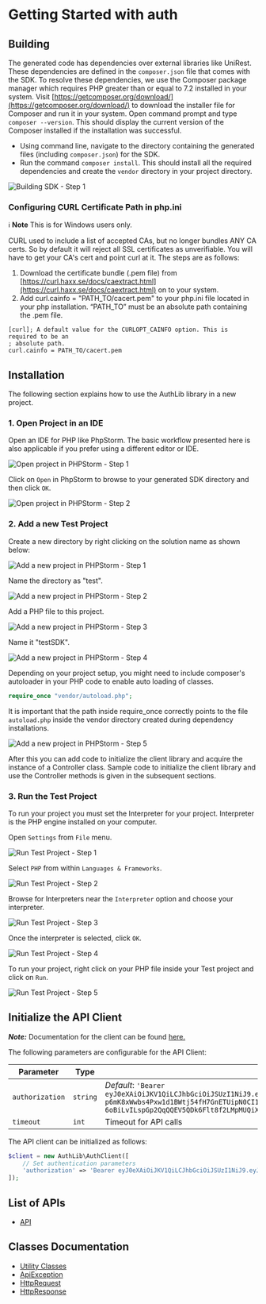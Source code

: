 
# Getting Started with auth

## Building

The generated code has dependencies over external libraries like UniRest. These dependencies are defined in the `composer.json` file that comes with the SDK. To resolve these dependencies, we use the Composer package manager which requires PHP greater than or equal to 7.2 installed in your system. Visit [https://getcomposer.org/download/](https://getcomposer.org/download/) to download the installer file for Composer and run it in your system. Open command prompt and type `composer --version`. This should display the current version of the Composer installed if the installation was successful.

* Using command line, navigate to the directory containing the generated files (including `composer.json`) for the SDK.
* Run the command `composer install`. This should install all the required dependencies and create the `vendor` directory in your project directory.

![Building SDK - Step 1](https://apidocs.io/illustration/php?workspaceFolder=Auth&step=installDependencies)

### Configuring CURL Certificate Path in php.ini

:information_source: **Note** This is for Windows users only.

CURL used to include a list of accepted CAs, but no longer bundles ANY CA certs. So by default it will reject all SSL certificates as unverifiable. You will have to get your CA's cert and point curl at it. The steps are as follows:

1. Download the certificate bundle (.pem file) from [https://curl.haxx.se/docs/caextract.html](https://curl.haxx.se/docs/caextract.html) on to your system.
2. Add curl.cainfo = "PATH_TO/cacert.pem" to your php.ini file located in your php installation. “PATH_TO” must be an absolute path containing the .pem file.

```
[curl]; A default value for the CURLOPT_CAINFO option. This is required to be an
; absolute path.
curl.cainfo = PATH_TO/cacert.pem
```

## Installation

The following section explains how to use the AuthLib library in a new project.

### 1. Open Project in an IDE

Open an IDE for PHP like PhpStorm. The basic workflow presented here is also applicable if you prefer using a different editor or IDE.

![Open project in PHPStorm - Step 1](https://apidocs.io/illustration/php?workspaceFolder=Auth&step=openIDE)

Click on `Open` in PhpStorm to browse to your generated SDK directory and then click `OK`.

![Open project in PHPStorm - Step 2](https://apidocs.io/illustration/php?workspaceFolder=Auth&step=openProject0)

### 2. Add a new Test Project

Create a new directory by right clicking on the solution name as shown below:

![Add a new project in PHPStorm - Step 1](https://apidocs.io/illustration/php?workspaceFolder=Auth&step=createDirectory)

Name the directory as "test".

![Add a new project in PHPStorm - Step 2](https://apidocs.io/illustration/php?workspaceFolder=Auth&step=nameDirectory)

Add a PHP file to this project.

![Add a new project in PHPStorm - Step 3](https://apidocs.io/illustration/php?workspaceFolder=Auth&step=createFile)

Name it "testSDK".

![Add a new project in PHPStorm - Step 4](https://apidocs.io/illustration/php?workspaceFolder=Auth&step=nameFile)

Depending on your project setup, you might need to include composer's autoloader in your PHP code to enable auto loading of classes.

```php
require_once "vendor/autoload.php";
```

It is important that the path inside require_once correctly points to the file `autoload.php` inside the vendor directory created during dependency installations.

![Add a new project in PHPStorm - Step 5](https://apidocs.io/illustration/php?workspaceFolder=Auth&step=projectFiles)

After this you can add code to initialize the client library and acquire the instance of a Controller class. Sample code to initialize the client library and use the Controller methods is given in the subsequent sections.

### 3. Run the Test Project

To run your project you must set the Interpreter for your project. Interpreter is the PHP engine installed on your computer.

Open `Settings` from `File` menu.

![Run Test Project - Step 1](https://apidocs.io/illustration/php?workspaceFolder=Auth&step=openSettings)

Select `PHP` from within `Languages & Frameworks`.

![Run Test Project - Step 2](https://apidocs.io/illustration/php?workspaceFolder=Auth&step=setInterpreter0)

Browse for Interpreters near the `Interpreter` option and choose your interpreter.

![Run Test Project - Step 3](https://apidocs.io/illustration/php?workspaceFolder=Auth&step=setInterpreter1)

Once the interpreter is selected, click `OK`.

![Run Test Project - Step 4](https://apidocs.io/illustration/php?workspaceFolder=Auth&step=setInterpreter2)

To run your project, right click on your PHP file inside your Test project and click on `Run`.

![Run Test Project - Step 5](https://apidocs.io/illustration/php?workspaceFolder=Auth&step=runProject)

## Initialize the API Client

**_Note:_** Documentation for the client can be found [here.](/doc/client.md)

The following parameters are configurable for the API Client:

| Parameter | Type | Description |
|  --- | --- | --- |
| `authorization` | `string` | *Default*: `'Bearer eyJ0eXAiOiJKV1QiLCJhbGciOiJSUzI1NiJ9.eyJhdWQiOiIxMyIsImp0aSI6Ijk4OGNiM2E2OTc0NjMxOTQwMWI5ODczNjA2YjU1N2U0MTNmNmViNjQ3MjlhZmM2ZTQzZTExY2JkM2YxNmYzYzRkMzM5ZDg2ZGE4ZTVmMTkyIiwiaWF0IjoxNjM0NTYwMjY2Ljk4NzMzNzExMjQyNjc1NzgxMjUsIm5iZiI6MTYzNDU2MDI2Ni45ODczNDA5MjcxMjQwMjM0Mzc1LCJleHAiOjE2NjYwOTYyNjYuOTg0MDY2MDA5NTIxNDg0Mzc1LCJzdWIiOiIxIiwic2NvcGVzIjpbXX0.lbnBies2oy0H4kGu0QY5O2YZgng6bFbsaukFQ1meQfMGJ22ka3e-p6mK8xWwbs4Pxw1d1BWtj54fH7GnETUipN0CI10R64qX6DzqUWtMaX_lw5HgdUSwDXy9Vw3ZuGctCErKbQtKhdFTUbXvtAuodj6aXfdwmMsicNTBnYuLMnxfFfKs7Df8rHHH0ZxdxxWF1ZwqqQ3-qtG_lhOoz18Ux7ZHA20xkGjC6i_NugsQfpgZpel20A7nYCaqPHNCDC-yukN5DjaF2MIlE2wkz5ib6uTnHOBSCuvf-WGdRaDM1Un-S_-3XuaJjdBIMN_BvbWEKihe_zyR8o1V_288vqy6HuwmuDjwJi0_Yv-H0EytBDBDf-kYkVx_2VZTP-4UhNxgdbgt8V_gXey-0jZx4vWz25FiQr-6oBiLvILspGp2QqQQEV5QDk6Flt8f2LMpMUQiXF3DG9D04xRP1itYZHGREwgsR4hTSWJeONULo2bH5BmZ-NBzHJucfwbmbavT09EVXbN-Mqiz4KX_dLTUaNDRRl33CqZSg8QnOBGZJ4DGSwRamBz5MLuGGkFclAdIvEEdlHrb0JnwsiC4SvoZ3FGH4CvC2kM_veqtypSoWKhN-TgJvK2T4l9jInDBBYR02eYsaIKuP5hlKPV5vSR2KSz26P6QFxCa-clUTL9ixdyMBV0'` |
| `timeout` | `int` | Timeout for API calls |

The API client can be initialized as follows:

```php
$client = new AuthLib\AuthClient([
    // Set authentication parameters
    'authorization' => 'Bearer eyJ0eXAiOiJKV1QiLCJhbGciOiJSUzI1NiJ9.eyJhdWQiOiIxMyIsImp0aSI6Ijk4OGNiM2E2OTc0NjMxOTQwMWI5ODczNjA2YjU1N2U0MTNmNmViNjQ3MjlhZmM2ZTQzZTExY2JkM2YxNmYzYzRkMzM5ZDg2ZGE4ZTVmMTkyIiwiaWF0IjoxNjM0NTYwMjY2Ljk4NzMzNzExMjQyNjc1NzgxMjUsIm5iZiI6MTYzNDU2MDI2Ni45ODczNDA5MjcxMjQwMjM0Mzc1LCJleHAiOjE2NjYwOTYyNjYuOTg0MDY2MDA5NTIxNDg0Mzc1LCJzdWIiOiIxIiwic2NvcGVzIjpbXX0.lbnBies2oy0H4kGu0QY5O2YZgng6bFbsaukFQ1meQfMGJ22ka3e-p6mK8xWwbs4Pxw1d1BWtj54fH7GnETUipN0CI10R64qX6DzqUWtMaX_lw5HgdUSwDXy9Vw3ZuGctCErKbQtKhdFTUbXvtAuodj6aXfdwmMsicNTBnYuLMnxfFfKs7Df8rHHH0ZxdxxWF1ZwqqQ3-qtG_lhOoz18Ux7ZHA20xkGjC6i_NugsQfpgZpel20A7nYCaqPHNCDC-yukN5DjaF2MIlE2wkz5ib6uTnHOBSCuvf-WGdRaDM1Un-S_-3XuaJjdBIMN_BvbWEKihe_zyR8o1V_288vqy6HuwmuDjwJi0_Yv-H0EytBDBDf-kYkVx_2VZTP-4UhNxgdbgt8V_gXey-0jZx4vWz25FiQr-6oBiLvILspGp2QqQQEV5QDk6Flt8f2LMpMUQiXF3DG9D04xRP1itYZHGREwgsR4hTSWJeONULo2bH5BmZ-NBzHJucfwbmbavT09EVXbN-Mqiz4KX_dLTUaNDRRl33CqZSg8QnOBGZJ4DGSwRamBz5MLuGGkFclAdIvEEdlHrb0JnwsiC4SvoZ3FGH4CvC2kM_veqtypSoWKhN-TgJvK2T4l9jInDBBYR02eYsaIKuP5hlKPV5vSR2KSz26P6QFxCa-clUTL9ixdyMBV0',
]);
```

## List of APIs

* [API](/doc/controllers/api.md)

## Classes Documentation

* [Utility Classes](/doc/utility-classes.md)
* [ApiException](/doc/api-exception.md)
* [HttpRequest](/doc/http-request.md)
* [HttpResponse](/doc/http-response.md)

